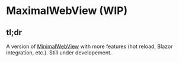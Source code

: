 # MaximalWebView (WIP)

## tl;dr

A version of [MinimalWebView](https://github.com/rgwood/MinimalWebView) with more features (hot reload, Blazor integration, etc.). Still under developement.